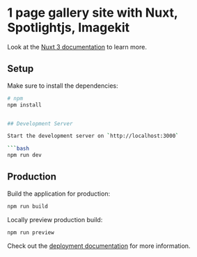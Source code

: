# 1 page gallery site with Nuxt, Spotlightjs, Imagekit

Look at the [Nuxt 3 documentation](https://nuxt.com/docs/getting-started/introduction) to learn more.

## Setup

Make sure to install the dependencies:

````bash
# npm
npm install


## Development Server

Start the development server on `http://localhost:3000`

```bash
npm run dev
````

## Production

Build the application for production:

```bash
npm run build
```

Locally preview production build:

```bash
npm run preview
```

Check out the [deployment documentation](https://nuxt.com/docs/getting-started/deployment) for more information.
